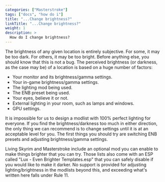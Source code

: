```yaml
---
categories: ["Masterstroke"]
tags: ["docs", "how do i"] 
title: "...Change brightness?"
linkTitle: "...Change brightness?"
weight: 1
description: >
  How do I change brightness?
---
```


The brightness of any given location is entirely subjective. For some, it may be too dark. For others, it may be too bright. Before anything else, you should know that this is not a bug. The perceived brightness (or darkness, as the case may be) of a location is based on a huge number of factors:

- Your monitor and its brightness/gamma settings.
- Your in-game brightness/gamma settings.
- The lighting mod being used.
- The ENB preset being used.
- Your eyes, believe it or not.
- External lighting in your room, such as lamps and windows.
- GPU settings.

It is impossible for us to design a modlist with 100% perfect lighting for everyone. If you find the brightness/darkness too much in either direction, the only thing we can recommend is to change settings until it is at an acceptable level for you. The first things you should try are switching ENB presets and adjusting brightness/gamma settings.

Living Skyrim and Masterstroke include an optional mod you can enable to make things brighter that you can try. Those lists also come with an ESP called "Lux - Even Brighter Templates.esp" that you can safely disable if you would like to make it darker. No support is provided for adjusting lighting/brightness in the modlists beyond this, and exceeding what's written here falls under Rule 11.